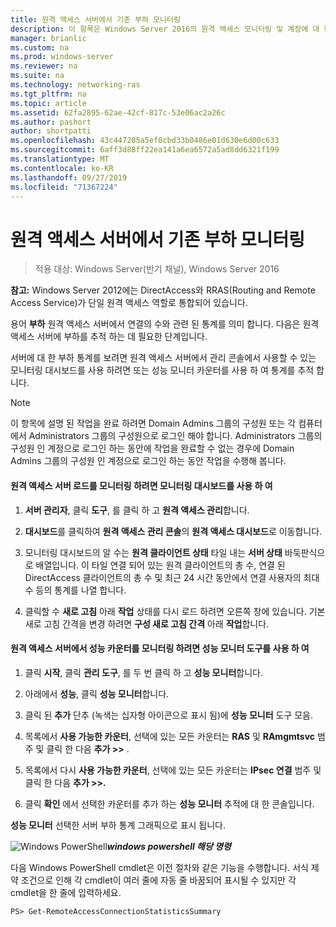```yaml
---
title: 원격 액세스 서버에서 기존 부하 모니터링
description: 이 항목은 Windows Server 2016의 원격 액세스 모니터링 및 계정에 대 한 가이드의 일부입니다.
manager: brianlic
ms.custom: na
ms.prod: windows-server
ms.reviewer: na
ms.suite: na
ms.technology: networking-ras
ms.tgt_pltfrm: na
ms.topic: article
ms.assetid: 62fa2895-62ae-42cf-817c-53e06ac2a26c
ms.author: pashort
author: shortpatti
ms.openlocfilehash: 43c447205a5ef0cbd33b0486e01d630e6d00c633
ms.sourcegitcommit: 6aff3d88ff22ea141a6ea6572a5ad8dd6321f199
ms.translationtype: MT
ms.contentlocale: ko-KR
ms.lasthandoff: 09/27/2019
ms.locfileid: "71367224"
---
```

# <a name="monitor-the-existing-load-on-the-remote-access-server"></a>원격 액세스 서버에서 기존 부하 모니터링

>적용 대상: Windows Server(반기 채널), Windows Server 2016

**참고:** Windows Server 2012에는 DirectAccess와 RRAS(Routing and Remote Access Service)가 단일 원격 액세스 역할로 통합되어 있습니다.  
  
용어 **부하** 원격 액세스 서버에서 연결의 수와 관련 된 통계를 의미 합니다. 다음은 원격 액세스 서버에 부하를 추적 하는 데 필요한 단계입니다.  
  
서버에 대 한 부하 통계를 보려면 원격 액세스 서버에서 관리 콘솔에서 사용할 수 있는 모니터링 대시보드를 사용 하려면 또는 성능 모니터 카운터를 사용 하 여 통계를 추적 합니다.  
  
> [!NOTE]  
> 이 항목에 설명 된 작업을 완료 하려면 Domain Admins 그룹의 구성원 또는 각 컴퓨터에서 Administrators 그룹의 구성원으로 로그인 해야 합니다. Administrators 그룹의 구성원 인 계정으로 로그인 하는 동안에 작업을 완료할 수 없는 경우에 Domain Admins 그룹의 구성원 인 계정으로 로그인 하는 동안 작업을 수행해 봅니다.  
  
#### <a name="to-use-the-monitoring-dashboard-to-monitor-the-remote-access-server-load"></a>원격 액세스 서버 로드를 모니터링 하려면 모니터링 대시보드를 사용 하 여  
  
1.  **서버 관리자**, 클릭 **도구**, 를 클릭 하 고 **원격 액세스 관리**합니다.  
  
2.  **대시보드**를 클릭하여 **원격 액세스 관리 콘솔**의 **원격 액세스 대시보드**로 이동합니다.  
  
3.  모니터링 대시보드의 알 수는 **원격 클라이언트 상태** 타일 내는 **서버 상태** 바둑판식으로 배열입니다. 이 타일 연결 되어 있는 원격 클라이언트의 총 수, 연결 된 DirectAccess 클라이언트의 총 수 및 최근 24 시간 동안에서 연결 사용자의 최대 수 등의 통계를 나열 합니다.  
  
4.  클릭할 수 **새로 고침** 아래 **작업** 상태를 다시 로드 하려면 오른쪽 창에 있습니다. 기본 새로 고침 간격을 변경 하려면 **구성 새로 고침 간격** 아래 **작업**합니다.  
  
#### <a name="to-use-the-performance-monitor-tool-to-monitor-performance-counters-on-the-remote-access-server"></a>원격 액세스 서버에서 성능 카운터를 모니터링 하려면 성능 모니터 도구를 사용 하 여  
  
1.  클릭 **시작**, 클릭 **관리 도구**, 를 두 번 클릭 하 고 **성능 모니터**합니다.  
  
2.  아래에서 **성능**, 클릭 **성능 모니터**합니다.  
  
3.  클릭 된 **추가** 단추 (녹색는 십자형 아이콘으로 표시 됨)에 **성능 모니터** 도구 모음.  
  
4.  목록에서 **사용 가능한 카운터**, 선택에 있는 모든 카운터는 **RAS** 및 **RAmgmtsvc** 범주 및 클릭 한 다음 **추가 >>** .  
  
5.  목록에서 다시 **사용 가능한 카운터**, 선택에 있는 모든 카운터는 **IPsec 연결** 범주 및 클릭 한 다음 **추가 >>.**  
  
6.  클릭 **확인** 에서 선택한 카운터를 추가 하는 **성능 모니터** 추적에 대 한 콘솔입니다.  
  
**성능 모니터** 선택한 서버 부하 통계 그래픽으로 표시 됩니다.  
  
![Windows PowerShell](../../../media/Monitor-the-existing-load-on-the-Remote-Access-server/PowerShellLogoSmall.gif)***<em>windows powershell 해당 명령</em>***  
  
다음 Windows PowerShell cmdlet은 이전 절차와 같은 기능을 수행합니다. 서식 제약 조건으로 인해 각 cmdlet이 여러 줄에 자동 줄 바꿈되어 표시될 수 있지만 각 cmdlet을 한 줄에 입력하세요.  
  
```  
PS> Get-RemoteAccessConnectionStatisticsSummary  
```  
  


